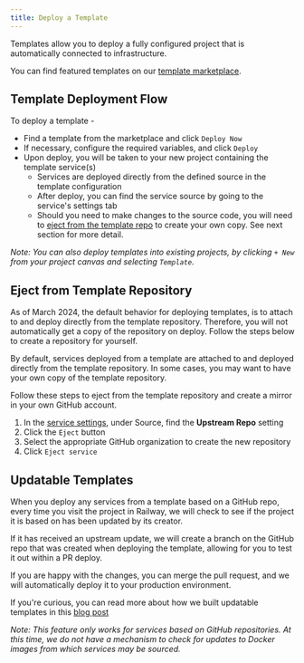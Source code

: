 ```yaml
---
title: Deploy a Template
---
```


Templates allow you to deploy a fully configured project that is automatically
connected to infrastructure.

You can find featured templates on our <a href="https://railway.app/templates" target="_blank">template marketplace</a>.

## Template Deployment Flow

To deploy a template -

- Find a template from the marketplace and click `Deploy Now`
- If necessary, configure the required variables, and click `Deploy`
- Upon deploy, you will be taken to your new project containing the template service(s)
  - Services are deployed directly from the defined source in the template configuration
  - After deploy, you can find the service source by going to the service's settings tab
  - Should you need to make changes to the source code, you will need to [eject from the template repo](#eject-from-template-repository) to create your own copy.  See next section for more detail.

*Note:  You can also deploy templates into existing projects, by clicking `+ New` from your project canvas and selecting `Template`.*

## Eject from Template Repository

<Banner variant="info">
As of March 2024, the default behavior for deploying templates, is to attach to and deploy directly from the template repository.  Therefore, you will not automatically get a copy of the repository on deploy.  Follow the steps below to create a repository for yourself.
</Banner>

By default, services deployed from a template are attached to and deployed directly from the template repository.  In some cases, you may want to have your own copy of the template repository.  

Follow these steps to eject from the template repository and create a mirror in your own GitHub account.

1. In the [service settings](/overview/the-basics#service-settings), under Source, find the **Upstream Repo** setting
2. Click the `Eject` button
3. Select the appropriate GitHub organization to create the new repository
4. Click `Eject service`

## Updatable Templates

When you deploy any services from a template based on a GitHub repo, every time you visit the project in Railway, we will check to see if the project it is based on has been updated by its creator.

If it has received an upstream update, we will create a branch on the GitHub repo that was created when deploying the template, allowing for you to test it out within a PR deploy.

If you are happy with the changes, you can merge the pull request, and we will automatically deploy it to your production environment.

If you're curious, you can read more about how we built updatable templates in this <a href="https://blog.railway.app/p/updatable-starters" target="_blank">blog post</a>

*Note: This feature only works for services based on GitHub repositories.  At this time, we do not have a mechanism to check for updates to Docker images from which services may be sourced.*

